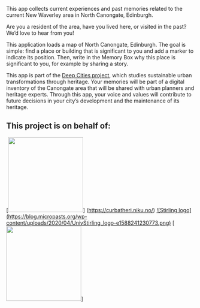 This app collects current experiences and past memories related to the current New Waverley area in North Canongate, Edinburgh.

Are you a resident of the area, have you lived here, or visited in the past? We’d love to hear from you!

This application loads a map of North Canongate, Edinburgh. The goal is simple: find a place or building that is significant to you and add a marker to indicate its position.
Then, write in the Memory Box why this place is significant to you, for example by sharing a story.

This app is part of the [Deep Cities project](https://curbatheri.niku.no/), which studies sustainable urban transformations through heritage. Your memories will be part of a digital inventory of the Canongate area that will be shared with urban planners and heritage experts. Through this app, your voice and values will contribute to future decisions in your city’s development and the maintenance of its heritage.


## This project is on behalf of:

[<img src=https://curbatheri.niku.no/wp-content/uploads/2020/09/cropped-Logo-curbathri-liggende-1.png width="200">] (https://curbatheri.niku.no/)
[![Stirling logo] (https://blog.micropasts.org/wp-content/uploads/2020/04/UnivStirling_logo-e1588241230773.png)](https://www.stir.ac.uk/)
[<img src=https://blog.micropasts.org/wp-content/uploads/2021/08/thumbnail_jpich-logo_OR-300x158-1.jpg width="200">] 
